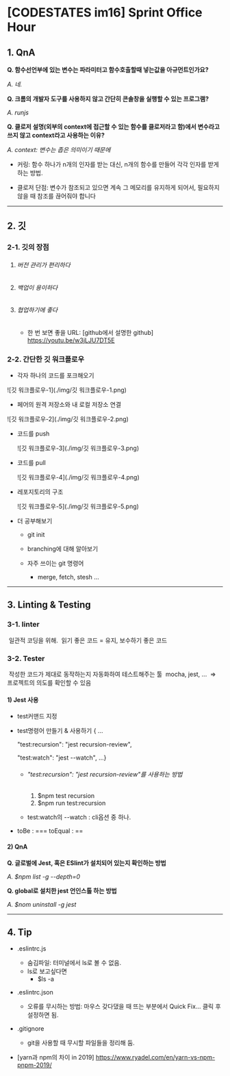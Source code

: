 # [CODESTATES im16] Sprint Office Hour

## 1. QnA

**Q. 함수선언부에 있는 변수는 파라미터고 함수호출할때 넣는값을 아규먼트인가요?** 

*A. 네.*

**Q. 크롬의 개발자 도구를 사용하지 않고 간단히 콘솔창을 실행할 수 있는 프로그램?**

*A. runjs*

**Q. 클로저 설명(외부의 context에 접근할 수 있는 함수를 클로저라고 함)에서 변수라고 쓰지 않고 context라고 사용하는 이유?**

*A. context: 변수는 좁은 의미이기 때문에*

- 커링: 함수 하나가 n개의 인자를 받는 대신, n개의 함수를 만들어 각각 인자를 받게 하는 방법. 

- 클로저 단점: 변수가 참조되고 있으면 계속 그 메모리를 유지하게 되어서, 필요하지 않을 때 참조를 끊어줘야 합니다 



---

## 2. 깃

### 2-1. 깃의 장점

 1. ###### 버전 관리가 편리하다

 2. ###### 백업이 용이하다

 3. ###### 협업하기에 좋다

    * 한 번 보면 좋을 URL: [github에서 설명한 github] https://youtu.be/w3jLJU7DT5E

      

### 2-2. 간단한 깃 워크플로우

* 각자 하나의 코드를 포크해오기
  

![깃 워크플로우-1](./img/깃 워크플로우-1.png)

* 페어의 원격 저장소와 내 로컬 저장소 연결
  

![깃 워크플로우-2](./img/깃 워크플로우-2.png)

* 코드를 push

  ![깃 워크플로우-3](./img/깃 워크플로우-3.png)

* 코드를 pull

  ![깃 워크플로우-4](./img/깃 워크플로우-4.png)

* 레포지토리의 구조

  ![깃 워크플로우-5](./img/깃 워크플로우-5.png)

* 더 공부해보기

  * git init

  * branching에 대해 알아보기

  * 자주 쓰이는 git 명령어

    * merge, fetch, stesh ...

    

---

## 3. Linting & Testing

### 3-1. linter

​	일관적 코딩을 위해.
​	읽기 좋은 코드 = 유지, 보수하기 좋은 코드

### 3-2. Tester

​	작성한 코드가 제대로 동작하는지 자동화하여 테스트해주는 툴
​	mocha, jest, ...
​		=> 프로젝트의 의도를 확인할 수 있음

#### 1) Jest 사용

* test커맨드 지정

* test명령어 만들기 & 사용하기
  { ...

  "test:recursion": "jest recursion-review",

  "test:watch": "jest --watch",
  ...}

  * ###### "test:recursion": "jest recursion-review"를 사용하는 방법

    1. $npm test recursion
    2. $npm run test:recursion

  * test:watch의 --watch : cli옵션 중 하나.

* toBe : ===
  toEqual : ==

#### 2) QnA

**Q. 글로벌에 Jest, 혹은 ESlint가 설치되어 있는지 확인하는 방법**

*A. $npm list -g --depth=0*

**Q. global로 설치한 jest 언인스톨 하는 방법**

*A. $nom uninstall -g jest*



---

## 4. Tip

* .eslintrc.js
  * 숨김파일: 터미널에서 ls로 볼 수 없음.
  * ls로 보고싶다면
    * $ls -a

* .eslintrc.json
  * 오류를 무시하는 방법: 마우스 갖다댔을 때 뜨는 부분에서 Quick Fix... 클릭 후 설정하면 됨.

* .gitignore
  * git을 사용할 때 무시할 파일들을 정리해 둠.
* [yarn과 npm의 차이 in 2019] https://www.ryadel.com/en/yarn-vs-npm-pnpm-2019/
